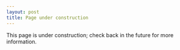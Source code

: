 ```yaml
---
layout: post
title: Page under construction
---
```


This page is under construction; check back in the future for more information.
